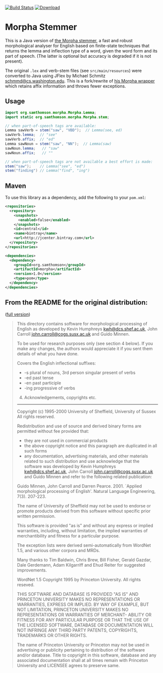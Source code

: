 [![Build Status](https://travis-ci.org/sammthomson/morpha.svg?branch=master)](https://travis-ci.org/sammthomson/morpha)
[ ![Download](https://api.bintray.com/packages/sammthomson/maven/morpha/images/download.svg) ](https://bintray.com/sammthomson/maven/morpha/_latestVersion)

Morpha Stemmer
==============

This is a Java version of [the Morpha stemmer](http://www.informatics.sussex.ac.uk/research/groups/nlp/carroll/morph.html),
a fast and robust morphological analyser for English based on finite-state
techniques that returns the lemma and inflection type of a word, given the word
form and its part of speech. (The latter is optional but accuracy is degraded
if it is not present).

The original `.lex` and verb-stem files (see `src/main/resources`) were converted to Java using JFlex by Michael Schmitz <schmmd@cs.washington.edu>.
This is a fork/rewrite of [his Morpha wrapper](https://github.com/knowitall/morpha) which retains affix information and
throws fewer exceptions.


Usage
---

```java
import org.samthomson.morpha.Morpha.Lemma;
import static org.samthomson.morpha.Morpha.stem;

// when part-of-speech tags are available:
Lemma sawVerb = stem("saw", "VBD");  // Lemma(see, ed)
sawVerb.lemma;  // "see"
sawVerb.affix;  // "ed"
Lemma sawNoun = stem("saw", "NN");  // Lemma(saw)
sawNoun.lemma;   // "saw"
sawNoun.affix;   // ""

// when part-of-speech tags are not available a best effort is made:
stem("saw");    // Lemma("see", "ed")
stem("finding") // Lemma("find", "ing")
```


Maven
---
To use this library as a dependency, add the following to your `pom.xml`:
```xml
<repositories>
  <repository>
    <snapshots>
      <enabled>false</enabled>
    </snapshots>
    <id>central</id>
    <name>bintray</name>
    <url>http://jcenter.bintray.com</url>
  </repository>
</repositories>
```
```xml
<dependencies>
  <dependency>
    <groupId>org.samthomson</groupId>
    <artifactId>morpha</artifactId>
    <version>1.0</version>
    <type>pom</type>
  </dependency>
</dependencies>
```


From the README for the original distribution:
---
([full version](src/main/resources/README))

> This directory contains software for morphological processing of English
> as developed by Kevin Humphreys <kwh@dcs.shef.ac.uk>, John Carroll
> <john.carroll@cogs.susx.ac.uk> and Guido Minnen.
> 
> To be used for research purposes only (see section 4 below). If you make
> any changes, the authors would appreciate it if you sent them details of
> what you have done.
> 
> Covers the English inflectional suffixes:
> *    -s     plural of nouns, 3rd person singular present of verbs
> *    -ed    past tense
> *    -en    past participle
> *    -ing   progressive of verbs
>
> 4. Acknowledgements, copyrights etc.
> ------------------------------------
> 
> Copyright (c) 1995-2000 University of Sheffield, University of Sussex
> All rights reserved.
> 
> Redistribution and use of source and derived binary forms are
> permitted without fee provided that:
> 
>   - they are not used in commercial products
>   - the above copyright notice and this paragraph are duplicated in
>     all such forms
>   - any documentation, advertising materials, and other materials
>     related to such distribution and use acknowledge that the software
>     was developed by Kevin Humphreys <kwh@dcs.shef.ac.uk>, John
>     Carroll <john.carroll@cogs.susx.ac.uk> and Guido Minnen
>     and refer to the following related publication:
> 
>   Guido Minnen, John Carroll and Darren Pearce. 2001. `Applied
>   morphological processing of English'. Natural Language Engineering,
>   7(3). 207-223.
> 
> The name of University of Sheffield may not be used to endorse or
> promote products derived from this software without specific prior
> written permission.
>   
> This software is provided "as is" and without any express or implied
> warranties, including, without limitation, the implied warranties of
> merchantibility and fitness for a particular purpose.
> 
> The exception lists were derived semi-automatically from WordNet 1.5,
> and various other corpora and MRDs.
> 
> Many thanks to Tim Baldwin, Chris Brew, Bill Fisher, Gerald Gazdar,
> Dale Gerdemann, Adam Kilgarriff and Ehud Reiter for suggested
> improvements.
> 
> WordNet 1.5 Copyright 1995 by Princeton University.
> All rights reseved.
> 
> THIS SOFTWARE AND DATABASE IS PROVIDED "AS IS" AND PRINCETON
> UNIVERSITY MAKES NO REPRESENTATIONS OR WARRANTIES, EXPRESS OR IMPLIED.
> BY WAY OF EXAMPLE, BUT NOT LIMITATION, PRINCETON UNIVERSITY MAKES NO
> REPRESENTATIONS OR WARRANTIES OF MERCHANT- ABILITY OR FITNESS FOR ANY
> PARTICULAR PURPOSE OR THAT THE USE OF THE LICENSED SOFTWARE, DATABASE
> OR DOCUMENTATION WILL NOT INFRINGE ANY THIRD PARTY PATENTS,
> COPYRIGHTS, TRADEMARKS OR OTHER RIGHTS.
> 
> The name of Princeton University or Princeton may not be used in
> advertising or publicity pertaining to distribution of the software
> and/or database.  Title to copyright in this software, database and
> any associated documentation shall at all times remain with Princeton
> University and LICENSEE agrees to preserve same.
